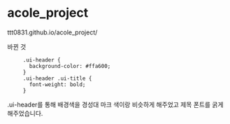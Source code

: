 # acole_project

ttt0831.github.io/acole_project/


바뀐 것


 ```   
      .ui-header {
        background-color: #ffa600;
      }
      .ui-header .ui-title {
        font-weight: bold;
      }
```

.ui-header를 통해 배경색을 경성대 마크 색이랑 비슷하게 해주었고
제목 폰트를 굵게 해주었습니다.
